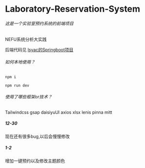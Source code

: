 # Laboratory-Reservation-System



###### 这是一个实验室预约系统的前端项目

NEFU系统分析大实践

后端代码见  [lsyac的Springboot项目](https://github.com/lsyac/lab-management)


###### 如何本地使用？

```
npm i
```

```
npm run dev
```



###### 使用了哪些框架or技术？

Tailwindcss	gsap	daisiyuUI	axios	xlsx	lenis	pinna	mitt



##### 12-30

现在还有很多bug,以后会慢慢修改

##### 1-2

增加一键预约以及修改主题颜色